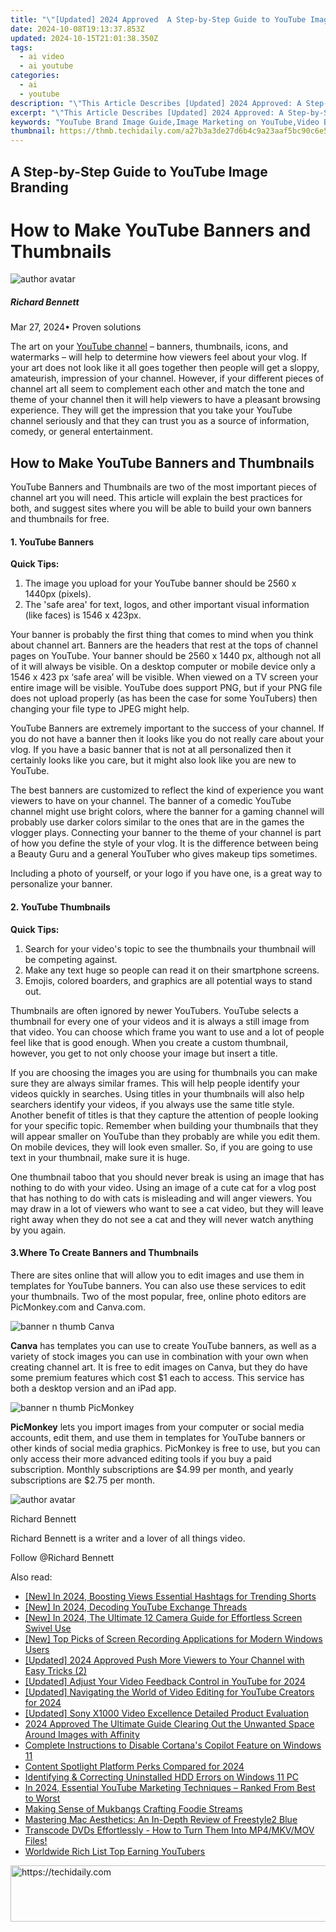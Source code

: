 ```yaml
---
title: "\"[Updated] 2024 Approved  A Step-by-Step Guide to YouTube Image Branding\""
date: 2024-10-08T19:13:37.853Z
updated: 2024-10-15T21:01:38.350Z
tags:
  - ai video
  - ai youtube
categories:
  - ai
  - youtube
description: "\"This Article Describes [Updated] 2024 Approved: A Step-by-Step Guide to YouTube Image Branding\""
excerpt: "\"This Article Describes [Updated] 2024 Approved: A Step-by-Step Guide to YouTube Image Branding\""
keywords: "YouTube Brand Image Guide,Image Marketing on YouTube,Video Brand Identity Steps,YouTube Visual Branding Tips,Online Video Image Strategy,Creating YouTube Brand Images,Image Design for YouTube Channels"
thumbnail: https://thmb.techidaily.com/a27b3a3de27d6b4c9a23aaf5bc90c6e51b30c3f5343bae186756d50b06815cf1.jpg
---
```


## A Step-by-Step Guide to YouTube Image Branding

# How to Make YouTube Banners and Thumbnails

![author avatar](https://images.wondershare.com/filmora/article-images/richard-bennett.jpg)

##### Richard Bennett

 Mar 27, 2024• Proven solutions

The art on your [YouTube channel](https://tools.techidaily.com/wondershare/filmora/download/) – banners, thumbnails, icons, and watermarks – will help to determine how viewers feel about your vlog. If your art does not look like it all goes together then people will get a sloppy, amateurish, impression of your channel. However, if your different pieces of channel art all seem to complement each other and match the tone and theme of your channel then it will help viewers to have a pleasant browsing experience. They will get the impression that you take your YouTube channel seriously and that they can trust you as a source of information, comedy, or general entertainment.

## How to Make YouTube Banners and Thumbnails

YouTube Banners and Thumbnails are two of the most important pieces of channel art you will need. This article will explain the best practices for both, and suggest sites where you will be able to build your own banners and thumbnails for free.

#### 1\. YouTube Banners

**Quick Tips:**

1. The image you upload for your YouTube banner should be 2560 x 1440px (pixels).
2. The 'safe area' for text, logos, and other important visual information (like faces) is 1546 x 423px.

Your banner is probably the first thing that comes to mind when you think about channel art. Banners are the headers that rest at the tops of channel pages on YouTube. Your banner should be 2560 x 1440 px, although not all of it will always be visible. On a desktop computer or mobile device only a 1546 x 423 px ‘safe area’ will be visible. When viewed on a TV screen your entire image will be visible. YouTube does support PNG, but if your PNG file does not upload properly (as has been the case for some YouTubers) then changing your file type to JPEG might help.

YouTube Banners are extremely important to the success of your channel. If you do not have a banner then it looks like you do not really care about your vlog. If you have a basic banner that is not at all personalized then it certainly looks like you care, but it might also look like you are new to YouTube.

The best banners are customized to reflect the kind of experience you want viewers to have on your channel. The banner of a comedic YouTube channel might use bright colors, where the banner for a gaming channel will probably use darker colors similar to the ones that are in the games the vlogger plays. Connecting your banner to the theme of your channel is part of how you define the style of your vlog. It is the difference between being a Beauty Guru and a general YouTuber who gives makeup tips sometimes.

Including a photo of yourself, or your logo if you have one, is a great way to personalize your banner.

#### 2\. YouTube Thumbnails

**Quick Tips:**

1. Search for your video's topic to see the thumbnails your thumbnail will be competing against.
2. Make any text huge so people can read it on their smartphone screens.
3. Emojis, colored boarders, and graphics are all potential ways to stand out.

Thumbnails are often ignored by newer YouTubers. YouTube selects a thumbnail for every one of your videos and it is always a still image from that video. You can choose which frame you want to use and a lot of people feel like that is good enough. When you create a custom thumbnail, however, you get to not only choose your image but insert a title.

If you are choosing the images you are using for thumbnails you can make sure they are always similar frames. This will help people identify your videos quickly in searches. Using titles in your thumbnails will also help searchers identify your videos, if you always use the same title style. Another benefit of titles is that they capture the attention of people looking for your specific topic. Remember when building your thumbnails that they will appear smaller on YouTube than they probably are while you edit them. On mobile devices, they will look even smaller. So, if you are going to use text in your thumbnail, make sure it is huge.

One thumbnail taboo that you should never break is using an image that has nothing to do with your video. Using an image of a cute cat for a vlog post that has nothing to do with cats is misleading and will anger viewers. You may draw in a lot of viewers who want to see a cat video, but they will leave right away when they do not see a cat and they will never watch anything by you again.

#### 3.Where To Create Banners and Thumbnails

There are sites online that will allow you to edit images and use them in templates for YouTube banners. You can also use these services to edit your thumbnails. Two of the most popular, free, online photo editors are PicMonkey.com and Canva.com.

![banner n thumb Canva](https://images.wondershare.com/filmora/article-images/banner-n-thumb-Canva.JPG)

**Canva** has templates you can use to create YouTube banners, as well as a variety of stock images you can use in combination with your own when creating channel art. It is free to edit images on Canva, but they do have some premium features which cost $1 each to access. This service has both a desktop version and an iPad app.

![banner n thumb PicMonkey](https://images.wondershare.com/filmora/article-images/banner-n-thumb-PicMonkey.JPG)

**PicMonkey** lets you import images from your computer or social media accounts, edit them, and use them in templates for YouTube banners or other kinds of social media graphics. PicMonkey is free to use, but you can only access their more advanced editing tools if you buy a paid subscription. Monthly subscriptions are $4.99 per month, and yearly subscriptions are $2.75 per month.

![author avatar](https://images.wondershare.com/filmora/article-images/richard-bennett.jpg)

Richard Bennett

Richard Bennett is a writer and a lover of all things video.

Follow @Richard Bennett

<ins class="adsbygoogle"
     style="display:block"
     data-ad-format="autorelaxed"
     data-ad-client="ca-pub-7571918770474297"
     data-ad-slot="1223367746"></ins>

<ins class="adsbygoogle"
     style="display:block"
     data-ad-client="ca-pub-7571918770474297"
     data-ad-slot="8358498916"
     data-ad-format="auto"
     data-full-width-responsive="true"></ins>

<span class="atpl-alsoreadstyle">Also read:</span>
<div><ul>
<li><a href="https://youtube-web.techidaily.com/n-2024-boosting-views-essential-hashtags-for-trending-shorts/"><u>[New] In 2024, Boosting Views Essential Hashtags for Trending Shorts</u></a></li>
<li><a href="https://youtube-web.techidaily.com/n-2024-decoding-youtube-exchange-threads/"><u>[New] In 2024, Decoding YouTube Exchange Threads</u></a></li>
<li><a href="https://youtube-web.techidaily.com/n-2024-the-ultimate-12-camera-guide-for-effortless-screen-swivel-use/"><u>[New] In 2024, The Ultimate 12 Camera Guide for Effortless Screen Swivel Use</u></a></li>
<li><a href="https://digital-screen-recording.techidaily.com/new-top-picks-of-screen-recording-applications-for-modern-windows-users/"><u>[New] Top Picks of Screen Recording Applications for Modern Windows Users</u></a></li>
<li><a href="https://youtube-web.techidaily.com/ed-2024-approved-push-more-viewers-to-your-channel-with-easy-tricks-2/"><u>[Updated] 2024 Approved Push More Viewers to Your Channel with Easy Tricks (2)</u></a></li>
<li><a href="https://facebook-video-footage.techidaily.com/updated-adjust-your-video-feedback-control-in-youtube-for-2024/"><u>[Updated] Adjust Your Video Feedback Control in YouTube for 2024</u></a></li>
<li><a href="https://youtube-web.techidaily.com/ed-navigating-the-world-of-video-editing-for-youtube-creators-for-2024/"><u>[Updated] Navigating the World of Video Editing for YouTube Creators for 2024</u></a></li>
<li><a href="https://fox-cloud.techidaily.com/updated-sony-x1000-video-excellence-detailed-product-evaluation/"><u>[Updated] Sony X1000 Video Excellence Detailed Product Evaluation</u></a></li>
<li><a href="https://vp-tips.techidaily.com/2024-approved-the-ultimate-guide-clearing-out-the-unwanted-space-around-images-with-affinity/"><u>2024 Approved The Ultimate Guide Clearing Out the Unwanted Space Around Images with Affinity</u></a></li>
<li><a href="https://tech-recovery.techidaily.com/complete-instructions-to-disable-cortanas-copilot-feature-on-windows-11/"><u>Complete Instructions to Disable Cortana's Copilot Feature on Windows 11</u></a></li>
<li><a href="https://youtube-web.techidaily.com/nt-spotlight-platform-perks-compared-for-2024/"><u>Content Spotlight Platform Perks Compared for 2024</u></a></li>
<li><a href="https://windows11.techidaily.com/identifying-and-correcting-uninstalled-hdd-errors-on-windows-11-pc/"><u>Identifying & Correcting Uninstalled HDD Errors on Windows 11 PC</u></a></li>
<li><a href="https://youtube-web.techidaily.com/24-essential-youtube-marketing-techniques-ranked-from-best-to-worst/"><u>In 2024, Essential YouTube Marketing Techniques – Ranked From Best to Worst</u></a></li>
<li><a href="https://youtube-web.techidaily.com/g-sense-of-mukbangs-crafting-foodie-streams/"><u>Making Sense of Mukbangs Crafting Foodie Streams</u></a></li>
<li><a href="https://buynow-tips.techidaily.com/mastering-mac-aesthetics-an-in-depth-review-of-freestyle2-blue/"><u>Mastering Mac Aesthetics: An In-Depth Review of Freestyle2 Blue</u></a></li>
<li><a href="https://win-howtos.techidaily.com/transcode-dvds-effortlessly-how-to-turn-them-into-mp4mkvmov-files/"><u>Transcode DVDs Effortlessly - How to Turn Them Into MP4/MKV/MOV Files!</u></a></li>
<li><a href="https://youtube-video-recordings.techidaily.com/worldwide-rich-list-top-earning-youtubers/"><u>Worldwide Rich List Top Earning YouTubers</u></a></li>
</ul></div>

<!-- affiliate ads begin -->
<a href="https://aligracehair.sjv.io/c/5597632/1972698/19272" target="_top" id="1972698">
  <img src="//a.impactradius-go.com/display-ad/19272-1972698" border="0" alt="https://techidaily.com" width="728" height="90"/>
</a>
<img height="0" width="0" src="https://aligracehair.sjv.io/i/5597632/1972698/19272" style="position:absolute;visibility:hidden;" border="0" />
<!-- affiliate ads end -->

